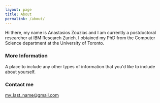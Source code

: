 ```yaml
---
layout: page
title: About
permalink: /about/
---
```


Hi there, my name is Anastasios Zouzias and I am currently a postdoctoral researcher at IBM Research Zurich. I obtained my PhD from the Computer Science department at the University of Toronto.

### More Information

A place to include any other types of information that you'd like to include about yourself. 

### Contact me

[my_last_name@gmail.com](mailto:my_last_name@gmail.com)
